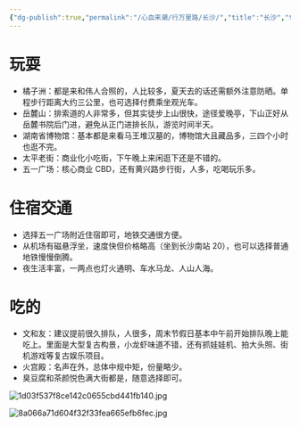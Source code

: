 ```yaml
---
{"dg-publish":true,"permalink":"/心血来潮/行万里路/长沙/","title":"长沙","tags":["行万里路"],"noteIcon":"1","created":"2023-08-31T10:13:50.469+08:00","updated":"2024-09-22T22:00:36.069+08:00"}
---
```



# 玩耍

- 橘子洲：都是来和伟人合照的，人比较多，夏天去的话还需额外注意防晒。单程步行距离大约三公里，也可选择付费乘坐观光车。
- 岳麓山：排索道的人非常多，但其实徒步上山很快，途径爱晚亭，下山正好从岳麓书院后门进，避免从正门进排长队，游览时间半天。
- 湖南省博物馆：基本都是来看马王堆汉墓的，博物馆大且藏品多，三四个小时也逛不完。
- 太平老街：商业化小吃街，下午晚上来闲逛下还是不错的。
- 五一广场：核心商业 CBD，还有黄兴路步行街，人多，吃喝玩乐多。

# 住宿交通

- 选择五一广场附近住宿即可，地铁交通很方便。
- 从机场有磁悬浮坐，速度快但价格略高（坐到长沙南站 20），也可以选择普通地铁慢慢倒腾。
- 夜生活丰富，一两点也灯火通明、车水马龙、人山人海。

# 吃的

- 文和友：建议提前很久排队，人很多，周末节假日基本中午前开始排队晚上能吃上。里面是大型复古构景，小龙虾味道不错，还有抓娃娃机、拍大头照、街机游戏等复古娱乐项目。
- 火宫殿：名声在外，总体中规中矩，份量略少。
- 臭豆腐和茶颜悦色满大街都是，随意选择即可。

![1d03f537f8ce142c0655cbd441fb140.jpg](https://s2.loli.net/2023/08/31/9vkT7oSGJbxZmzD.jpg)

![8a066a71d604f32f33fea665efb6fec.jpg](https://s2.loli.net/2023/08/31/fZ9SKiUGH1DFAxI.jpg)
